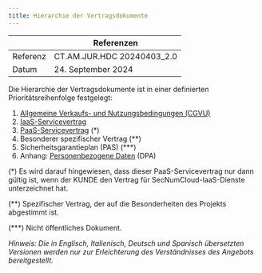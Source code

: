 ```yaml
---
title: Hierarchie der Vertragsdokumente
---
```


|           | Referenzen                 |
| --------- | -------------------------- |
| Referenz  | CT.AM.JUR.HDC 20240403_2.0 |
| Datum     | 24. September 2024         |

Die Hierarchie der Vertragsdokumente ist in einer definierten Prioritätsreihenfolge festgelegt:

1. [Allgemeine Verkaufs- und Nutzungsbedingungen (CGVU)](cgvu.docx)
2. [IaaS-Servicevertrag](iaas/sla_iaas.docx)
3. [PaaS-Servicevertrag](paas/sla_paas.docx) (*)
4. Besonderer spezifischer Vertrag (**)
5. Sicherheitsgarantieplan (PAS) (***)
6. Anhang: [Personenbezogene Daten](dpa.docx) (DPA)

(*) Es wird darauf hingewiesen, dass dieser PaaS-Servicevertrag nur dann gültig ist, wenn der KUNDE den Vertrag für SecNumCloud-IaaS-Dienste unterzeichnet hat.

(**) Spezifischer Vertrag, der auf die Besonderheiten des Projekts abgestimmt ist.

(***) Nicht öffentliches Dokument.

_Hinweis: Die in Englisch, Italienisch, Deutsch und Spanisch übersetzten Versionen werden nur zur Erleichterung des Verständnisses des Angebots bereitgestellt._